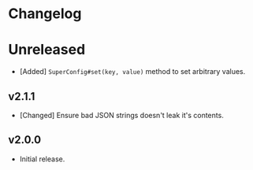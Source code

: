 # Changelog

<!--
Prefix your message with one of the following:

- [Added] for new features.
- [Changed] for changes in existing functionality.
- [Deprecated] for soon-to-be removed features.
- [Removed] for now removed features.
- [Fixed] for any bug fixes.
- [Security] in case of vulnerabilities.
-->

# Unreleased

- [Added] `SuperConfig#set(key, value)` method to set arbitrary values.

## v2.1.1

- [Changed] Ensure bad JSON strings doesn't leak it's contents.

## v2.0.0

- Initial release.
